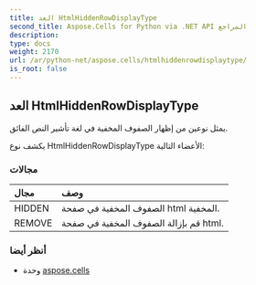 ```yaml
---
title: العد HtmlHiddenRowDisplayType
second_title: Aspose.Cells for Python via .NET API المراجع
description:
type: docs
weight: 2170
url: /ar/python-net/aspose.cells/htmlhiddenrowdisplaytype/
is_root: false
---
```

##  العد HtmlHiddenRowDisplayType
يمثل نوعين من إظهار الصفوف المخفية في لغة تأشير النص الفائق.



يكشف نوع HtmlHiddenRowDisplayType الأعضاء التالية:

###  مجالات
| مجال| وصف|
| :- | :- |
| HIDDEN | الصفوف المخفية في صفحة html المخفية.|
| REMOVE | قم بإزالة الصفوف المخفية في صفحة html.|



###  أنظر أيضا
* وحدة [aspose.cells](..)
